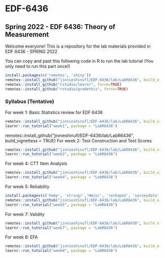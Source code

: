 # EDF-6436

## Spring 2022 - EDF 6436: Theory of Measurement 

Welcome everyone! This is a repository for the lab materials provided in EDF 6436 - SPRING 2022


You can copy and past this following code in R to run the lab tutorial (You only need to run this part once!) 
```r
install.packages(c('remotes', 'shiny'))
remotes::install_github("jinnieshinufl/EDF-6436/lab/LabR6436", build_vignettess = TRUE)
remotes::install_github("rstudio/learnr", force=TRUE)
remotes::install_github("rstudio/gradethis", force=TRUE)
```
### Syllabus (Tentative)
For week 1: Basic Statistics review for EDF 6436 

```r
remotes::install_github("jinnieshinufl/EDF-6436/lab/LabR6436", build_vignettess = TRUE)
learnr::run_tutorial("week1", package = "LabR6436")
```
remotes::install_github("jinnieshinufl/EDF-6436/lab/LabR6436", build_vignettess = TRUE)
For week 2: Test Construction and Test Scores 

```r
remotes::install_github("jinnieshinufl/EDF-6436/lab/LabR6436", build_vignettess = TRUE)
learnr::run_tutorial("week2", package = "LabR6436")
```

For week 4: CTT Item Analysis 

```r
remotes::install_github("jinnieshinufl/EDF-6436/lab/LabR6436", build_vignettess = TRUE)
learnr::run_tutorial("week4", package = "LabR6436")
```
For week 5: Reliability 

```r
install.packages(c('hemp', 'stringr','Hmisc', 'reshape2', 'surveydata', 'dplyr'))
remotes::install_github("jinnieshinufl/EDF-6436/lab/LabR6436", build_vignettess = TRUE)
learnr::run_tutorial("week5", package = "LabR6436")
```
For week 7: Validity

```r
remotes::install_github("jinnieshinufl/EDF-6436/lab/LabR6436", build_vignettess = TRUE)
learnr::run_tutorial("week7", package = "LabR6436")
```

For week 8: EFA

```r
remotes::install_github("jinnieshinufl/EDF-6436/lab/LabR6436", build_vignettess = TRUE)
learnr::run_tutorial("week8", package = "LabR6436")
```


